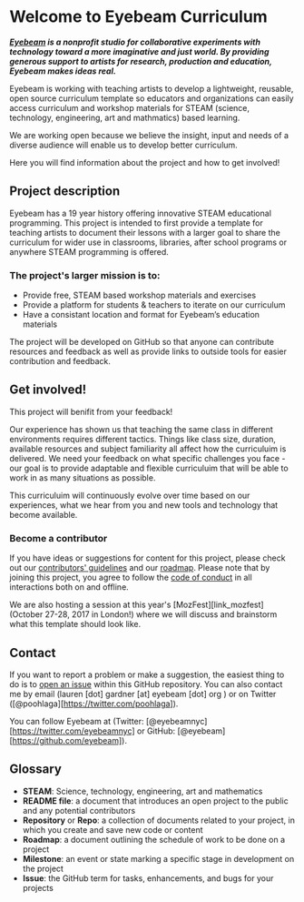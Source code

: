 # Welcome to Eyebeam Curriculum

***[Eyebeam](http://www.eyebeam.org) is a nonprofit studio for collaborative experiments with technology toward a more imaginative and just world. By providing generous support to artists for research, production and education, Eyebeam makes ideas real.***

Eyebeam is working with teaching artists to develop a lightweight, reusable, open source curriculum template so educators and organizations can easily access curriculum and workshop materials for STEAM (science, technology, engineering, art and mathmatics) based learning.

We are working open because we believe the insight, input and needs of a diverse audience will enable us to develop better curriculum.

Here you will find information about the project and how to get involved!


## Project description

Eyebeam has a 19 year history offering innovative STEAM educational programming. This project is intended to first provide a template for teaching artists to document their lessons with a larger goal to share the curriculum for wider use in classrooms, libraries, after school programs or anywhere STEAM programming is offered. 


### The project's larger mission is to:

* Provide free, STEAM based workshop materials and exercises 
* Provide a platform for students & teachers to iterate on our curriculum
* Have a consistant location and format for Eyebeam’s education materials

The project will be developed on GitHub so that anyone can contribute resources and feedback as well as provide links to outside tools for easier contribution and feedback.


## Get involved! 

This project will benifit from your feedback! 

Our experience has shown us that teaching the same class in different environments requires different tactics. Things like class size, duration, available resources and subject familiarity all affect how the curriculuim is delivered. We need your feedback on what specific challenges you face - our goal is to provide adaptable and flexible curriculuim that will be able to work in as many situations as possible.

This curriculuim will continuously evolve over time based on our experiences, what we hear from you and new tools and technology that become available. 

### Become a contributor

If you have ideas or suggestions for content for this project, please check out our [contributors' guidelines](CONTRIBUTING.md) and our [roadmap](ROADMAP.md). Please note that by joining this project, you agree to follow the [code of conduct](CODE_OF_CONDUCT.md) in all interactions both on and offline.

We are also hosting a session at this year's [MozFest][link_mozfest] (October 27-28, 2017 in London!) where we will discuss and brainstorm what this template should look like. 


## Contact

If you want to report a problem or make a suggestion, the easiest thing to do is to [open an issue](../../issues) within this GitHub repository. You can also contact me by email (lauren [dot] gardner [at] eyebeam [dot] org ) or on Twitter ([@poohlaga][https://twitter.com/poohlaga]).

You can follow Eyebeam at (Twitter: [@eyebeamnyc][https://twitter.com/eyebeamnyc] or GitHub: [@eyebeam][https://github.com/eyebeam]). 



## Glossary

* **STEAM**: Science, technology, engineering, art and mathematics
* **README file**: a document that introduces an open project to the public and any potential contributors
* **Repository** or **Repo**: a collection of documents related to your project, in which you create and save new code or content
* **Roadmap**: a document outlining the schedule of work to be done on a project
* **Milestone**: an event or state marking a specific stage in development on the project
* **Issue**: the GitHub term for tasks, enhancements, and bugs for your projects

